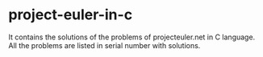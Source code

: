 project-euler-in-c
==================

It contains the solutions of the problems of projecteuler.net in C language.
All the problems are listed in serial number with solutions.
